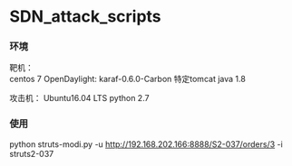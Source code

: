 # SDN_attack_scripts
### 环境

靶机：  
	centos 7
	OpenDaylight:  karaf-0.6.0-Carbon 
	特定tomcat
	java 1.8

攻击机：
	Ubuntu16.04 LTS
	python 2.7

### 使用


python struts-modi.py -u http://192.168.202.166:8888/S2-037/orders/3 -i struts2-037
